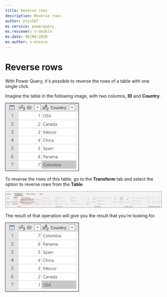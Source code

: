 ```yaml
---
title: Reverse rows
description: Reverse rows
author: ptyx507
ms.service: powerquery
ms.reviewer: v-douklo
ms.date: 06/08/2020
ms.author: v-miesco
---
```


# Reverse rows

With Power Query, it's possible to reverse the rows of a table with one single click. 

Imagine the table in the following image, with two columns, **ID** and **Country**.

![](images/me-reverse-rows-original-table.png)

To reverse the rows of this table, go to the **Transform** tab and select the option to reverse rows from the **Table**.

![](images/me-reverse-rows-icon.png)

The result of that operation will give you the result that you're looking for.

![](images/me-reverse-rows-final-table.png)
